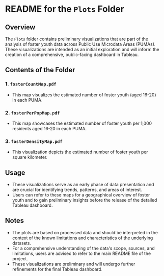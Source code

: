 # README for the `Plots` Folder

## Overview

The `Plots` folder contains preliminary visualizations that are part of the analysis of foster youth data across Public Use Microdata Areas (PUMAs). These visualizations are intended as an initial exploration and will inform the creation of a comprehensive, public-facing dashboard in Tableau.

## Contents of the Folder

### 1. **`fosterCountMap.pdf`**
   - This map visualizes the estimated number of foster youth (aged 16-20) in each PUMA. 

### 2. **`fosterPerPopMap.pdf`**
   - This map showcases the estimated number of foster youth per 1,000 residents aged 16-20 in each PUMA. 

### 3. **`fosterDensityMap.pdf`**
   - This visualization depicts the estimated number of foster youth per square kilometer. 

## Usage

- These visualizations serve as an early phase of data presentation and are crucial for identifying trends, patterns, and areas of interest.
- Users can refer to these maps for a geographical overview of foster youth and to gain preliminary insights before the release of the detailed Tableau dashboard.

## Notes

- The plots are based on processed data and should be interpreted in the context of the known limitations and characteristics of the underlying datasets.
- For a comprehensive understanding of the data's scope, sources, and limitations, users are advised to refer to the main README file of the project.
- These visualizations are preliminary and will undergo further refinements for the final Tableau dashboard.
